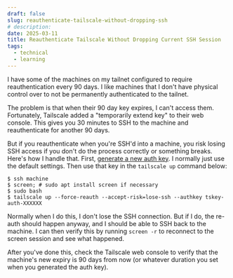 ```yaml
---
draft: false
slug: reauthenticate-tailscale-without-dropping-ssh
# description: 
date: 2025-03-11
title: Reauthenticate Tailscale Without Dropping Current SSH Session
tags:
  - technical
  - learning
---
```

I have some of the machines on my tailnet configured to require reauthentication every 90 days. I like machines that I don't have physical control over to not be permanently authenticated to the tailnet.

The problem is that when their 90 day key expires, I can't access them. Fortunately, Tailscale added a "temporarily extend key" to their web console. This gives you 30 minutes to SSH to the machine and reauthenticate for another 90 days.

But if you reauthenticate when you're SSH'd into a machine, you risk losing SSH access if you don't do the process correctly or something breaks. Here's how I handle that. First, [generate a new auth key](https://login.tailscale.com/admin/settings/keys). I normally just use the default settings. Then use that key in the `tailscale up` command below:

```shell
$ ssh machine
$ screen; # sudo apt install screen if necessary
$ sudo bash
$ tailscale up --force-reauth --accept-risk=lose-ssh --authkey tskey-auth-XXXXXX
```

Normally when I do this, I don't lose the SSH connection. But if I do, the re-auth should happen anyway, and I should be able to SSH back to the machine. I can then verify this by running `screen -r` to reconnect to the screen session and see what happened.

After you've done this, check the Tailscale web console to verify that the machine's new expiry is 90 days from now (or whatever duration you set when you generated the auth key).